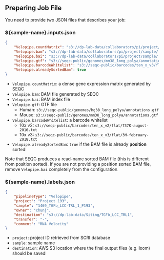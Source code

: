 ## Preparing Job File

You need to provide two JSON files that describes your job:

### ${sample-name}.inputs.json

```json
{
    "Velopipe.countMatrix": "s3://dp-lab-data/collaborators/pi/project/sample/..._dense.csv",
    "Velopipe.bam": "s3://dp-lab-data/collaborators/pi/project/sample/..._Aligned.out.sorted.bam",
    "Velopipe.bai": "s3://dp-lab-data/collaborators/pi/project/sample/..._Aligned.out.sorted.bam.bai",
    "Velopipe.gtf": "s3://seqc-public/genomes/mm38_long_polya/annotations.gtf",
    "Velopipe.barcodeWhitelist": "s3://seqc-public/barcodes/ten_x_v3/flat/3M-february-2018.txt",
    "Velopipe.alreadySortedBam": true
}
```

- `Velopipe.countMatrix`: a dense gene expression matrix generated by SEQC
- `Velopipe.bam`: BAM file generated by SEQC
- `Velopipe.bai`: BAM index file
- `Velopipe.gtf`: GTF file
  - Human: `s3://seqc-public/genomes/hg38_long_polya/annotations.gtf`
  - Mouse: `s3://seqc-public/genomes/mm38_long_polya/annotations.gtf`
- `Velopipe.barcodeWhitelist`: a barcode whitelist
  - 10x v2: `s3://seqc-public/barcodes/ten_x_v2/flat/737K-august-2016.txt`
  - 10x v3: `s3://seqc-public/barcodes/ten_x_v3/flat/3M-february-2018.txt`
- `Velopipe.alreadySortedBam`: `true` if the BAM file is already **position** sorted

Note that SEQC produces a read-name sorted BAM file (this is different from position sorted). If you are not providing a position sorted BAM file, remove `Velopipe.bai` completely from the configuration.

### ${sample-name}.labels.json

```json
{
    "pipelineType": "Velopipe",
    "project": "Project 193",
    "sample": "1469_TGFb_LCC-TRL_1_P193",
    "owner": "chunj",
    "destination": "s3://dp-lab-data/Siting/TGFb_LCC_TRL1",
    "transfer": "-",
    "comment": "RNA Velocity"
}
```

- `project`: project ID retrieved from SCRI database
- `sample`: sample name
- `destination`: AWS S3 location where the final output files (e.g. loom) should be saved
